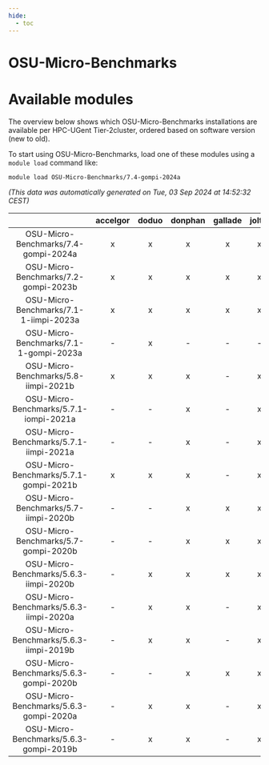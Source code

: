 ```yaml
---
hide:
  - toc
---
```


OSU-Micro-Benchmarks
====================

# Available modules


The overview below shows which OSU-Micro-Benchmarks installations are available per HPC-UGent Tier-2cluster, ordered based on software version (new to old).

To start using OSU-Micro-Benchmarks, load one of these modules using a `module load` command like:

```shell
module load OSU-Micro-Benchmarks/7.4-gompi-2024a
```

*(This data was automatically generated on Tue, 03 Sep 2024 at 14:52:32 CEST)*  

| |accelgor|doduo|donphan|gallade|joltik|shinx|skitty|
| :---: | :---: | :---: | :---: | :---: | :---: | :---: | :---: |
|OSU-Micro-Benchmarks/7.4-gompi-2024a|x|x|x|x|x|x|x|
|OSU-Micro-Benchmarks/7.2-gompi-2023b|x|x|x|x|x|-|x|
|OSU-Micro-Benchmarks/7.1-1-iimpi-2023a|x|x|x|x|x|-|x|
|OSU-Micro-Benchmarks/7.1-1-gompi-2023a|-|x|-|-|-|x|-|
|OSU-Micro-Benchmarks/5.8-iimpi-2021b|x|x|x|-|x|-|x|
|OSU-Micro-Benchmarks/5.7.1-iompi-2021a|-|-|x|-|x|-|x|
|OSU-Micro-Benchmarks/5.7.1-iimpi-2021a|-|-|x|-|x|-|x|
|OSU-Micro-Benchmarks/5.7.1-gompi-2021b|x|x|x|-|x|-|x|
|OSU-Micro-Benchmarks/5.7-iimpi-2020b|-|-|x|x|x|-|x|
|OSU-Micro-Benchmarks/5.7-gompi-2020b|-|-|x|x|x|-|x|
|OSU-Micro-Benchmarks/5.6.3-iimpi-2020b|-|x|x|x|x|-|x|
|OSU-Micro-Benchmarks/5.6.3-iimpi-2020a|-|x|x|-|x|-|x|
|OSU-Micro-Benchmarks/5.6.3-iimpi-2019b|-|x|x|-|x|-|x|
|OSU-Micro-Benchmarks/5.6.3-gompi-2020b|-|-|x|x|x|-|x|
|OSU-Micro-Benchmarks/5.6.3-gompi-2020a|-|x|x|-|x|-|x|
|OSU-Micro-Benchmarks/5.6.3-gompi-2019b|-|x|x|-|x|-|x|
